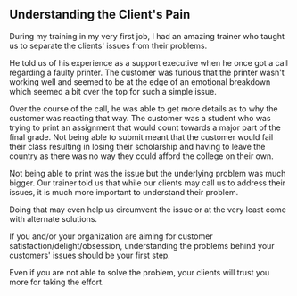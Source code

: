 ## Understanding the Client's Pain

During my training in my very first job, I had an amazing trainer who taught us to separate the clients' issues from their problems.

He told us of his experience as a support executive when he once got a call regarding a faulty printer. The customer was furious that the printer wasn't working well and seemed to be at the edge of an emotional breakdown which seemed a bit over the top for such a simple issue.

Over the course of the call, he was able to get more details as to why the customer was reacting that way. The customer was a student who was trying to print an assignment that would count towards a major part of the final grade. Not being able to submit meant that the customer would fail their class resulting in losing their scholarship and having to leave the country as there was no way they could afford the college on their own.

Not being able to print was the issue but the underlying problem was much bigger. Our trainer told us that while our clients may call us to address their issues, it is much more important to understand their problem.

Doing that may even help us circumvent the issue or at the very least come with alternate solutions.

If you and/or your organization are aiming for customer satisfaction/delight/obsession, understanding the problems behind your customers' issues should be your first step.

Even if you are not able to solve the problem, your clients will trust you more for taking the effort.
